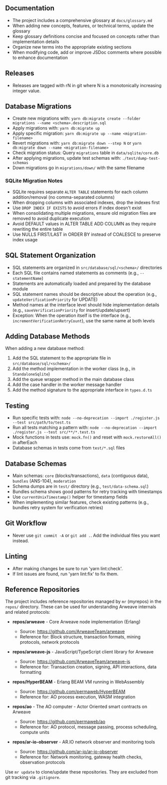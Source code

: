 ## Documentation

- The project includes a comprehensive glossary at `docs/glossary.md`
- When adding new concepts, features, or technical terms, update the glossary
- Keep glossary definitions concise and focused on concepts rather than implementation details
- Organize new terms into the appropriate existing sections
- When modifying code, add or improve JSDoc comments where possible to enhance documentation

## Releases

- Releases are tagged with rN in git where N is a monotonically increasing
  integer value.

## Database Migrations

- Create new migrations with: `yarn db:migrate create --folder migrations --name <schema>.description.sql`
- Apply migrations with: `yarn db:migrate up`
- Apply specific migration: `yarn db:migrate up --name <migration-filename>`
- Revert migrations with: `yarn db:migrate down --step N` or `yarn db:migrate down --name <migration-filename>`
- Check migration status: Query `migrations` table in `data/sqlite/core.db`
- After applying migrations, update test schemas with: `./test/dump-test-schemas`
- Down migrations go in `migrations/down/` with the same filename

### SQLite Migration Notes

- SQLite requires separate `ALTER TABLE` statements for each column addition/removal (no comma-separated columns)
- When dropping columns with associated indexes, drop the indexes first
- Use `DROP INDEX IF EXISTS` to avoid errors if index doesn't exist
- When consolidating multiple migrations, ensure old migration files are removed to avoid duplicate execution
- Avoid DEFAULT values in ALTER TABLE ADD COLUMN as they require rewriting the entire table
- Use NULLS FIRST/LAST in ORDER BY instead of COALESCE to preserve index usage

## SQL Statement Organization

- SQL statements are organized in `src/database/sql/<schema>/` directories
- Each SQL file contains named statements as comments (e.g., `-- statementName`)
- Statements are automatically loaded and prepared by the database module
- SQL statement names should be descriptive about the operation (e.g., `updateVerificationPriority` for UPDATE)
- Method names at the interface level should hide implementation details (e.g., `saveVerificationPriority` for insert/update/upsert)
- Exception: When the operation itself is the interface (e.g., `incrementVerificationRetryCount`), use the same name at both levels

## Adding Database Methods

When adding a new database method:
1. Add the SQL statement to the appropriate file in `src/database/sql/<schema>/`
2. Add the method implementation in the worker class (e.g., in `StandaloneSqlite`)
3. Add the queue wrapper method in the main database class
4. Add the case handler in the worker message handler
5. Add the method signature to the appropriate interface in `types.d.ts`

## Testing

- Run specific tests with: `node --no-deprecation --import ./register.js --test src/path/to/test.ts`
- Run all tests matching a pattern with: `node --no-deprecation --import ./register.js --test src/**/*.test.ts`
- Mock functions in tests use: `mock.fn()` and reset with `mock.restoreAll()` in afterEach
- Database schemas in tests come from `test/*.sql` files

## Database Schemas

- Main schemas: `core` (blocks/transactions), `data` (contiguous data), `bundles` (ANS-104), `moderation`
- Schema dumps are in `test/` directory (e.g., `test/data-schema.sql`)
- Bundles schema shows good patterns for retry tracking with timestamps
- Use `currentUnixTimestamp()` helper for timestamp fields
- When implementing similar features, check existing patterns (e.g., bundles retry system for verification retries)

## Git Workflow

- Never use `git commit -A` or `git add .`. Add the individual files you want instead.

## Linting

- After making changes be sure to run 'yarn lint:check'.
- If lint issues are found, run 'yarn lint:fix' to fix them.

## Reference Repositories

The project includes reference repositories managed by `mr` (myrepos) in the `repos/` directory. These can be used for understanding Arweave internals and related protocols:

- **repos/arweave** - Core Arweave node implementation (Erlang)
  - Source: https://github.com/ArweaveTeam/arweave
  - Reference for: Block structure, transaction formats, mining protocols, network protocols

- **repos/arweave-js** - JavaScript/TypeScript client library for Arweave
  - Source: https://github.com/ArweaveTeam/arweave-js
  - Reference for: Transaction creation, signing, API interactions, data formatting

- **repos/HyperBEAM** - Erlang BEAM VM running in WebAssembly
  - Source: https://github.com/permaweb/HyperBEAM
  - Reference for: AO process execution, WASM integration

- **repos/ao** - The AO computer - Actor Oriented smart contracts on Arweave
  - Source: https://github.com/permaweb/ao
  - Reference for: AO protocol, message passing, process scheduling, compute units

- **repos/ar-io-observer** - AR.IO network observer and monitoring tools
  - Source: https://github.com/ar-io/ar-io-observer
  - Reference for: Network monitoring, gateway health checks, observation protocols

Use `mr update` to clone/update these repositories. They are excluded from git tracking via `.gitignore`.
